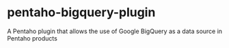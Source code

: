 pentaho-bigquery-plugin
=======================

A Pentaho plugin that allows the use of Google BigQuery as a data source in Pentaho products
